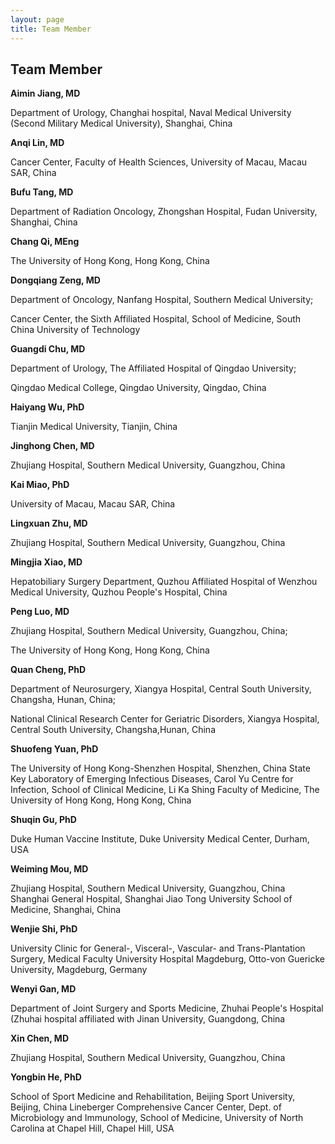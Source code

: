 ```yaml
---
layout: page
title: Team Member
---
```


## Team Member

**Aimin Jiang, MD**

Department of Urology, Changhai hospital, Naval Medical University (Second Military Medical University), Shanghai, China

**Anqi Lin, MD**

Cancer Center, Faculty of Health Sciences, University of Macau, Macau SAR, China

**Bufu Tang, MD**

Department of Radiation Oncology, Zhongshan Hospital, Fudan University, Shanghai, China

**Chang Qi, MEng**

The University of Hong Kong, Hong Kong, China

**Dongqiang Zeng, MD**

Department of Oncology, Nanfang Hospital, Southern Medical University; 

Cancer Center, the Sixth Affiliated Hospital, School of Medicine, South China University of Technology

**Guangdi Chu, MD**

Department of Urology, The Affiliated Hospital of Qingdao University; 

Qingdao Medical College, Qingdao University, Qingdao, China

**Haiyang Wu, PhD**

Tianjin Medical University, Tianjin, China

**Jinghong Chen, MD**

Zhujiang Hospital, Southern Medical University, Guangzhou, China

**Kai Miao, PhD**

University of Macau, Macau SAR, China

**Lingxuan Zhu, MD**

Zhujiang Hospital, Southern Medical University, Guangzhou, China

**Mingjia Xiao, MD**

Hepatobiliary Surgery Department, Quzhou Affiliated Hospital of Wenzhou Medical University, Quzhou People's Hospital, China

**Peng Luo, MD**

Zhujiang Hospital, Southern Medical University, Guangzhou, China;

The University of Hong Kong, Hong Kong, China

**Quan Cheng, PhD**

Department of Neurosurgery, Xiangya Hospital, Central South University, Changsha, Hunan, China;

National Clinical Research Center for Geriatric Disorders, Xiangya Hospital, Central South University, Changsha,Hunan, China

**Shuofeng Yuan, PhD**

The University of Hong Kong-Shenzhen Hospital, Shenzhen, China State Key
Laboratory of Emerging Infectious Diseases, Carol Yu Centre for
Infection, School of Clinical Medicine, Li Ka Shing Faculty of Medicine,
The University of Hong Kong, Hong Kong, China

**Shuqin Gu, PhD**

Duke Human Vaccine Institute, Duke University Medical Center, Durham,
USA

**Weiming Mou, MD**

Zhujiang Hospital, Southern Medical University, Guangzhou, China
Shanghai General Hospital, Shanghai Jiao Tong University School of
Medicine, Shanghai, China

**Wenjie Shi, PhD**

University Clinic for General-, Visceral-, Vascular- and
Trans-Plantation Surgery, Medical Faculty University Hospital Magdeburg,
Otto-von Guericke University, Magdeburg, Germany

**Wenyi Gan, MD**

Department of Joint Surgery and Sports Medicine, Zhuhai People's Hospital (Zhuhai hospital affiliated with Jinan University, Guangdong, China

**Xin Chen, MD**

Zhujiang Hospital, Southern Medical University, Guangzhou, China

**Yongbin He, PhD**

School of Sport Medicine and Rehabilitation, Beijing Sport University,
Beijing, China Lineberger Comprehensive Cancer Center, Dept. of
Microbiology and Immunology, School of Medicine, University of North
Carolina at Chapel Hill, Chapel Hill, USA
